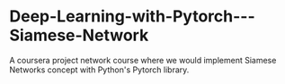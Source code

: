 # Deep-Learning-with-Pytorch---Siamese-Network
A coursera project network course where we would implement Siamese Networks concept with Python's Pytorch library.
